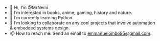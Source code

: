 - 👋 Hi, I’m @MrNemi
- 👀 I’m interested in books, anime, gaming, history and nature.
- 🌱 I’m currently learning Python.
- 💞️ I’m looking to collaborate on any cool projects that involve automation & embedded systems design.
- 📫 How to reach me: Send an email to emmanuelombo95@gmail.com.

<!---
MrNemi/MrNemi is a ✨ special ✨ repository because its `README.md` (this file) appears on your GitHub profile.
You can click the Preview link to take a look at your changes.
--->
